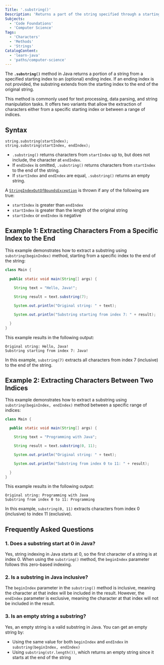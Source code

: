```yaml
---
Title: '.substring()'
Description: 'Returns a part of the string specified through a starting index and an optional ending index.'
Subjects:
  - 'Code Foundations'
  - 'Computer Science'
Tags:
  - 'Characters'
  - 'Methods'
  - 'Strings'
CatalogContent:
  - 'learn-java'
  - 'paths/computer-science'
---
```


The **`.substring()`** method in Java returns a portion of a string from a specified starting index to an (optional) ending index. If an ending index is not provided, the substring extends from the starting index to the end of the original string.

This method is commonly used for text processing, data parsing, and string manipulation tasks. It offers two variants that allow the extraction of characters either from a specific starting index or between a range of indices.

## Syntax

```pseudo
string.substring(startIndex);
string.substring(startIndex, endIndex);
```

- `.substring()` returns characters from `startIndex` up to, but does not include, the character at `endIndex`.
- If `endIndex` is omitted, `.substring()` returns characters from `startIndex` to the end of the string.
- If `startIndex` and `endIndex` are equal, `.substring()` returns an empty string.

A [`StringIndexOutOfBoundsException`](https://www.codecademy.com/resources/docs/java/errors/stringindexoutofboundsexception) is thrown if any of the following are true:

- `startIndex` is greater than `endIndex`
- `startIndex` is greater than the length of the original string
- `startIndex` or `endIndex` is negative

## Example 1: Extracting Characters From a Specific Index to the End

This example demonstrates how to extract a substring using `substring(beginIndex)` method, starting from a specific index to the end of the string:

```java
class Main {
  
  public static void main(String[] args) {
    
    String text = "Hello, Java!";

    String result = text.substring(7);

    System.out.println("Original string: " + text);

    System.out.println("Substring starting from index 7: " + result);

  }
}
```

This example results in the following output:

```shell
Original string: Hello, Java!
Substring starting from index 7: Java!
```

In this example, `substring(7)` extracts all characters from index 7 (inclusive) to the end of the string.

## Example 2: Extracting Characters Between Two Indices

This example demonstrates how to extract a substring using `substring(beginIndex, endIndex)` method between a specific range of indices:

```java
class Main {

  public static void main(String[] args) {

    String text = "Programming with Java";

    String result = text.substring(0, 11);

    System.out.println("Original string: " + text);

    System.out.println("Substring from index 0 to 11: " + result);

  }
}
```

This example results in the following output:

```shell
Original string: Programming with Java
Substring from index 0 to 11: Programming
```

In this example, `substring(0, 11)` extracts characters from index 0 (inclusive) to index 11 (exclusive).

## Frequently Asked Questions

### 1. Does a substring start at 0 in Java?

Yes, string indexing in Java starts at 0, so the first character of a string is at index 0. When using the `substring()` method, the `beginIndex` parameter follows this zero-based indexing.

### 2. Is a substring in Java inclusive?

The `beginIndex` parameter in the `substring()` method is inclusive, meaning the character at that index will be included in the result. However, the `endIndex` parameter is exclusive, meaning the character at that index will not be included in the result.

### 3. Is an empty string a substring?

Yes, an empty string is a valid substring in Java. You can get an empty string by:

- Using the same value for both `beginIndex` and `endIndex` in `substring(beginIndex, endIndex)`
- Using `substring(str.length())`, which returns an empty string since it starts at the end of the string

